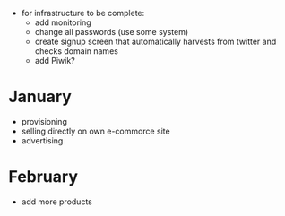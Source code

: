 * for infrastructure to be complete:
  * add monitoring
  * change all passwords (use some system)
  * create signup screen that automatically harvests from twitter and checks domain names
  * add Piwik?

# January

* provisioning
* selling directly on own e-commorce site
* advertising

# February

* add more products
